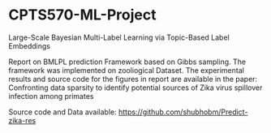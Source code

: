 # CPTS570-ML-Project
Large-Scale Bayesian Multi-Label Learning via Topic-Based Label Embeddings

Report on BMLPL prediction Framework based on Gibbs sampling.
The framework was implemented on zooliogical Dataset.
The experimental results and source code for the figures in report are available in the 
paper: Confronting data sparsity to identify potential sources of Zika virus spillover infection among primates


Source code and Data available:
https://github.com/shubhobm/Predict-zika-res
